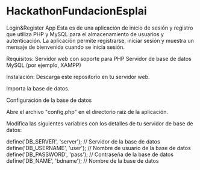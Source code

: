 # HackathonFundacionEsplai

Login&Register App
Esta es de una aplicación de inicio de sesión y registro que utiliza PHP y MySQL para el almacenamiento de usuarios y autenticación.
La aplicación permite registrarse, iniciar sesión y muestra un mensaje de bienvenida cuando se inicia sesión.

Requisitos:
Servidor web con soporte para PHP
Servidor de base de datos MySQL (por ejemplo, XAMPP)

Instalación:
Descarga este repositorio en tu servidor web.

Importa la base de datos.

Configuración de la base de datos

Abre el archivo "config.php" en el directorio raíz de la aplicación.

Modifica las siguientes variables con los detalles de tu servidor de base de datos:

define('DB_SERVER', 'server');   // Servidor de la base de datos
define('DB_USERNAME', 'user');     // Nombre de usuario de la base de datos
define('DB_PASSWORD', 'pass'); // Contraseña de la base de datos
define('DB_NAME', 'bdname');   // Nombre de la base de datos
